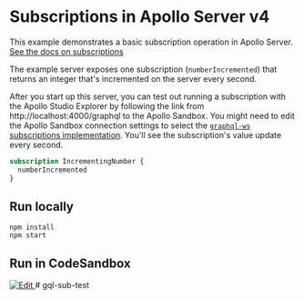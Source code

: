 # Subscriptions in Apollo Server v4

This example demonstrates a basic subscription operation in Apollo Server. [See the docs on subscriptions](https://www.apollographql.com/docs/apollo-server/data/subscriptions/)

The example server exposes one subscription (`numberIncremented`) that returns an integer that's incremented on the server every second.

After you start up this server, you can test out running a subscription with the Apollo Studio Explorer by following the link from http://localhost:4000/graphql to the Apollo Sandbox. You might need to edit the Apollo Sandbox connection settings to select the [`graphql-ws` subscriptions implementation](https://www.apollographql.com/docs/studio/explorer/additional-features/#subscription-support). You'll see the subscription's value update every second.

```graphql
subscription IncrementingNumber {
  numberIncremented
}
```

## Run locally

```shell
npm install
npm start
```

## Run in CodeSandbox

<a href="https://codesandbox.io/s/github/apollographql/docs-examples/tree/main/apollo-server/v4/subscriptions-graphql-ws?fontsize=14&hidenavigation=1&initialpath=%2Fgraphql&theme=dark">
  <img alt="Edit" src="https://codesandbox.io/static/img/play-codesandbox.svg">
</a>
#   g q l - s u b - t e s t  
 